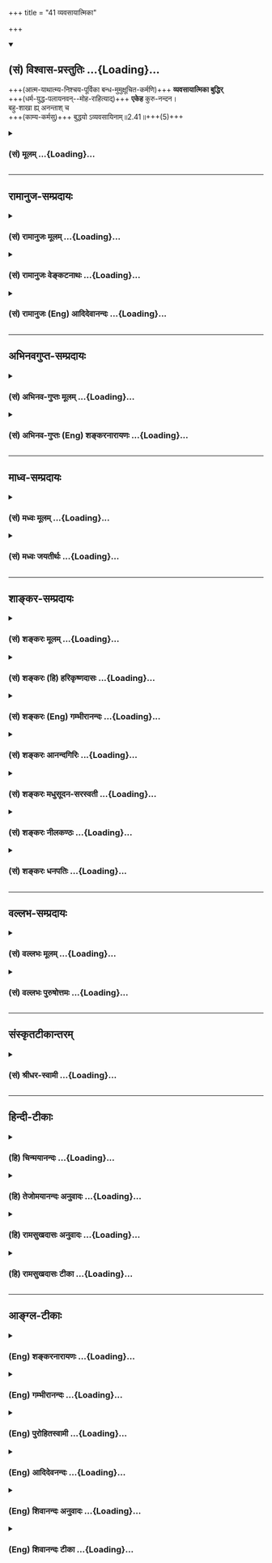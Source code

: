 +++
title = "41 व्यवसायात्मिका"

+++
<div class="js_include" newlevelforh1="2" title="(सं) विश्वास-प्रस्तुतिः" unfilled url="/purANam_vaiShNavam/mahAbhAratam/06-bhIShma-parva/03-bhagavad-gItA-parva/saMskRtam/vishvAsa-prastutiH/02_sAnkhya-yogaH_sarva-/41_vyavasAyAtmikA.md">
<details open><summary><h2>(सं) विश्वास-प्रस्तुतिः ...{Loading}...</h2></summary>

+++(आत्म-याथात्म्य-निश्चय-पूर्विका बन्ध-मुमुक्षूचित-कर्मणि)+++ **व्यवसायात्मिका बुद्धिर्**  
+++(धर्म-युद्ध-पलायनवन्--मोह-राहित्याद्)+++ **एकेह** कुरु-नन्दन।  
बहु-शाखा ह्य् अनन्ताश् च  
+++(काम्य-कर्मसु)+++ बुद्धयो ऽव्यवसायिनाम्॥2.41॥+++(5)+++
</details>
</div>
<div class="js_include collapsed" newlevelforh1="3" title="(सं) मूलम्" unfilled url="/purANam_vaiShNavam/mahAbhAratam/06-bhIShma-parva/03-bhagavad-gItA-parva/saMskRtam/mUlam/02_sAnkhya-yogaH_sarva-/41_vyavasAyAtmikA.md">
<details><summary><h3>(सं) मूलम् ...{Loading}...</h3></summary>

व्यवसायात्मिका बुद्धिरेकेह कुरुनन्दन।  
बहुशाखा ह्यनन्ताश्च बुद्धयोऽव्यवसायिनाम्।।2.41।।
</details>
</div>


_________________
## रामानुज-सम्प्रदायः
<div class="js_include collapsed" newlevelforh1="3" title="(सं) रामानुजः मूलम्" unfilled url="/purANam_vaiShNavam/mahAbhAratam/06-bhIShma-parva/03-bhagavad-gItA-parva/saMskRtam/rAmAnujaH/mUlam/02_sAnkhya-yogaH_sarva-/41_vyavasAyAtmikA.md">
<details><summary><h3>(सं) रामानुजः मूलम् ...{Loading}...</h3></summary>

।।2.41।।**इह** शास्त्रीये सर्वस्मिन् कर्मणि **व्यवसायात्मिका बुद्धिः एका।** मुमुक्षुणा अनुष्ठेये कर्मणि बुद्धिः **व्यवसायात्मिका बुद्धिः**। **व्यवसायो** निश्चयः। सा हि **बुद्धिः** आत्म-याथात्म्य-निश्चय-पूर्विका। 

काम्य-कर्म-विषया तु बुद्धिः अव्यवसायात्मिका।+++(5)+++ तत्र हि कामाधिकारे देहाद् अतिरिक्तात्मास्तित्व-मात्रम् अपेक्षितम् न आत्म-स्वरूप-याथात्म्य-निश्चयः स्वरूप-याथात्म्यानिश्चये अपि स्वर्गादि-फलार्थित्व--तत्-साधनानुष्ठान--तत्-फलानुभवानां संभवाद् अविरोधाच् च।  

सा इयं व्यवसायात्मिका बुद्धिः एक-फल-साधनविषयतया एका। एकस्मै मोक्ष-फलाय हि मुमुक्षोः सर्वाणि कर्माणि विधीयन्ते।  
अतः शास्त्रार्थस्य एकत्वात् सर्वकर्मविषया बुद्धिः एका एव। यथा
एकफलसाधनतया आग्नेयादीनां षण्णां सेतिकर्तव्यताकानाम् एकशास्त्रार्थतया
तद्विषया बुद्धिः एका तद्वद् इत्यर्थः।  
**अव्यवसायिनां** तु स्वर्गपुत्रपश्वन्नादिफलसाधनकर्माधिकृतानां
**बुद्धयः** फलानन्त्याद् **अनन्ताः** तत्रापि **बहुशाखाः।** एकस्मै
फलाय चोदिते अपि दर्शपूर्णमासादौ कर्मणिआयुराशास्ते सुप्रजस्त्वमाशास्ते
इत्याद्यवगतावान्तरफलभेदेन बहुशाखात्वं च विद्यते। अतः अव्यवसायिनां
बुद्धयः अनन्ता बहुशाखाश्च।  
एतद् उक्तं भवति नित्येषु नैमित्तिकेषु कर्मसु प्रधानफलानि अवान्तरफलानि च
यानि श्रूयमाणानि तानि सर्वाणि परित्यज्य मोक्षैकफलतया सर्वाणि कर्माणि
एकशास्त्रार्थतया अनुष्ठेयानि। काम्यानि च स्ववर्णाश्रमोचितानि तत्तत्फलानि
परित्यज्य मोक्षफलसाधनतया नित्यनैमित्तिकैः एकीकृत्य यथाबलम् अनुष्ठेयानि
इति।  

</details>
</div>
<div class="js_include collapsed" newlevelforh1="3" title="(सं) रामानुजः वेङ्कटनाथः" unfilled url="/purANam_vaiShNavam/mahAbhAratam/06-bhIShma-parva/03-bhagavad-gItA-parva/saMskRtam/rAmAnujaH/venkaTanAthaH/02_sAnkhya-yogaH_sarva-/41_vyavasAyAtmikA.md">
<details><summary><h3>(सं) रामानुजः वेङ्कटनाथः ...{Loading}...</h3></summary>

  
  
।।2.41।। एवं माहात्म्याभिधानव्याजेनास्य कर्मणः सर्वकर्मभ्यो वैषम्यमुक्तम्
अथोपदेष्टव्यतया प्रतिज्ञातां तद्विषयबुद्धिं काम्यकर्मविषयबुद्धिभ्यो
हेतुफलवैषम्येण विशिंषन्नुपदिशतीत्याह काम्येति। इह इति सङ्गृहीतमाह
शास्त्रीये सर्वस्मिन् कर्मणीति। अविहिताप्रतिषिद्धलौकिककर्मणां
भिन्नफलत्वात्तद्विषयेऽप्यैक्यं मा भूदित्यत उक्तंशास्त्रीय इति। यद्वा
सङ्ग्राहकोपाधिकथनमिदम्। प्रस्तुतयुद्धादिमात्रव्युदासायसर्वस्मिन्निति।
नित्यनैमित्तिककाम्यतदवान्तरविधाभेदसङ्ग्रहः। नानाकर्मविषयनानाबुद्धेः
कथमेकत्वमिति शङ्कायां विशेषणप्रकरणसामर्थ्यफलितेन विषयेण बुद्धिं
विशिनष्टि मुमुक्षुणेति। व्यवसायशब्देन कृत्यध्यवसायभ्रमं निरस्यति निश्चय
इति। पौनरुक्त्यव्युदासाय विषयं समासांशोत्तरपदलक्ष्यं च दर्शयन्
मुमुक्षुणेत्युक्तमुपपादयति सा हीति। व्यवसायात्मिका इत्येतद्व्यवच्छेद्यमाह
काम्येति।  
ननु देहातिरिक्तपारलौकिकात्मज्ञानमन्तरेण कथं  
  
देहान्तरानुभाव्यस्वर्गादिसाधनयागादिमहाप्रयासानुष्ठानमित्यत्राह तत्र
हीति। कामनयाऽधिक्रियत इति वा कामेनाधिकारो यत्रेति वा कामाधिकारः
काम्यकर्म तदधिकारित्वं वा। यद्वा तच्छास्त्रम्। अधिकारश्च
मदभिलषितसाधनत्वान्मदर्थमिदं कर्मेत्यभिमानः। देहातिरिक्तात्मशब्देन
देहान्तरपरिग्रहार्हस्थिरत्वमभिप्रेतम् अन्यथाऽतिरेकमात्रनिर्णयेऽपि
देहसमकालनाशित्वभ्रमे सति पारलौकिककाम्यकर्माननुष्ठानप्रसङ्गात्।
मात्रशब्दाभिप्रेतं विवृणोति नात्मेति। आत्मस्वरूपयाथात्म्यं चात्र
नित्यत्वस्वयम्प्रकाशत्वानन्दत्वभगवत्प्रकारत्वस्वाभाविकापहतपाप्मत्वादिरूपमभिप्रेतम्।
ननु देहोत्तरकालमनुभाव्ययोः स्वर्गापवर्गयोः
क्वचिदात्मास्तित्वज्ञानमात्रमपेक्षितम्। क्वचित्तद्याथात्म्यनिश्चय इति
कुतोऽयं विवेक इत्यत्राह स्वरूपेति। अयमभिप्रायः कामाधिकारे
याथात्म्यनिश्चयोऽनुपपत्त्या वा शास्त्रबलाद्वाऽपेक्ष्यते। पूर्वत्रापि
याथात्म्यनिश्चयाभावे किं स्वर्गादिफलेच्छैव न स्यात् उत तत्साधनानुष्ठानम्
उत तत्फलानुभवः। न प्रथमः सुखरूपतया प्रमाणसिद्धेषु स्वरसत इच्छासिद्धेः। न
द्वितीयः तदर्थिनस्तदनुकूलकरणकलेवरादिमतः स्वस्य तत्फलकालेऽप्यवस्थानं
निश्चिन्वतःपामरकृष्यादिन्यायेनानुष्ठानोपपत्तेः। न तृतीयः
अविकलानुष्टितोपायस्य फलोत्पत्तेरन्यनिरपेक्षत्वात् अनुभवार्थमेवोत्पन्नतया
च तदनुभवसिद्धौ सार्वभौमादिभोगेष्विव
स्वर्गादिभोगेष्वनुभववेलायामात्मयाथात्म्यानुभवनैरपेक्ष्यात्।
तदेतदखिलमुक्तंसम्भवादित्यन्तेन। अनुपपत्त्यभावोऽत्र सम्भवः। नात्र
शास्त्रबलादिति वक्तुं युक्तम् शास्त्रमपि दृष्टार्थं वा विदधीत
अदृष्टार्थं वा। अत्र केवलदृष्टार्थत्वं दत्तोत्तरम्। अन्यत्रापि न
तावद्यागादिकरणशरीरनिर्वर्तकत्वं तदनालोचनात्। नापि कर्तुरात्मनः
संस्कारतयाऽनुप्रवेशः कामाधिकारप्रकरणेषु प्रोक्षणादिविधिवत्आत्मानं
तत्त्वतो जानीयात् इति
विध्यभावाद्वेदान्तविहितज्ञानस्यातिशयितफलान्तरार्थत्वादिना
कर्मशेषत्वाभावस्य शारीरके समर्थितत्वात्। आत्मतत्त्वानभिज्ञानामपि च
स्वर्गादिफलं प्रतिपादयन्ति हि प्लवा ह्येते अदृढा यज्ञरूपा
अष्टादशोक्तमवरं येषु कर्म। एतच्छ्रेयो येऽभिनन्दन्ति मूढाः मुं.उ.1।2।7
इत्याद्याः श्रुतयः। यामिमां पुष्पितां वाचं प्रवदन्त्यविपश्चितः  
  2.42 इत्यादिना चानन्तरमेवोच्यते। अविदुषां धूमादिमार्गेण स्वर्गारोहणादिकं
चोपनिषत्सु जोघुष्यते अतो विध्यभावादेवारादुपकारकत्वमपि निरस्तम्।
तदेतदखिलमुक्तम् अविरोधाच्चेति। शास्त्रादिविरोधाभावादित्यर्थः। पक्षान्तरे
च शास्त्रविरोधः स्यादिति भावः।  
  
  
मोक्षाधिकारे तु निखिलमिदमन्यथा। तथाहि यथावस्थितस्वरूपप्राप्तिरेव हि
मोक्षपुरुषार्थः। स कथमनिश्चीयमान इष्येत कथं च तज्ज्ञानं
तदिच्छामप्यन्तरेण तत्साधनमनुष्ठीयेत स्वरूपयाथात्म्यज्ञानस्य च विहिततया
साधनानुप्रवेश इति कथं तद्व्यतिरेकेण साधनं पुष्कलमनुष्ठितं स्यात् कथं च
स्वरूपाविर्भावलक्षणफलानुभवः स्वनिश्चयशून्यस्य स्यात् इति युक्तिविरोधः।
चोदयन्ति च शास्त्राणि मोक्षस्य सर्वविधोपकारकतया आत्मतत्त्वज्ञानम्।
अतस्तदभावे शास्त्रविरोधः स्यादिति। ननु व्यवसायात्मिकाया बुद्धेः
किमिदमेकत्वम् न तावद्व्यक्त्यैक्यं तथाविधबुद्धिसन्तानासम्भवात्। नापि
विषयैक्यादेकरूपतवम् अङ्गप्रधानाद्यवान्तरविषयभेदेन तदयोगात्। नापि
समुदायगोचरत्वात्तद्योगः काम्यकर्मस्वपि तत्साम्यादित्यत
उक्तंएकफलसाधनविषयतयेति। तदेवोपपादयति एकस्मा इति। सर्वाणीति
नित्यनैमित्तिककाम्यानां सर्वेषां कर्मणां मुमुक्षुणाऽनुष्ठितानां
साक्षात्परम्परया वा मोक्षसाधनोपकारित्वेन मोक्ष एक एव प्रधानं फलम्।
सर्वमायुरेति छां.उ.4।11।2 इत्याद्यवान्तरफलाभिधानमपि
तदुपयोगित्वमात्रादिति भावः।  
अस्तु सर्वेषामेकफलसाधनत्वम् तथापि क्रमभाविकर्मस्वरूपनानात्वे कथं
तद्बुद्धेरैक्यं इत्यत्राह अत इति। एकफलसाधनतया सर्वेषां
कर्मणामेकविधिगृहीतत्वेन
एकशास्त्रार्थत्वात्तद्गोचरबुद्धिरवान्तरकर्मभेदसद्भावेऽप्येकशास्त्रार्थगोचरत्वादेकेत्युच्यत
इत्यर्थः। पृथग्विधिसिद्धानां पृथग्वाक्यसिद्धेतिकर्तव्यताकानां
कथमेकशास्त्रार्थत्वं इत्यत्रोक्तप्रकारेणैकत्वे दृष्टान्तमाह यथेति।
आग्नेयादयो हि सेतिकर्तव्यताकाः ष़ड्यागा उत्पत्तिवाक्यैः पृथगुत्पन्नाः
समुदायानुवादिवाक्यद्वयेन समुदायद्वयत्वमापन्नाः कामाधिकारे
पुनरेकफलसाधनत्ववेषेणैकतया विधीयन्ते। तथा चैकशास्त्रार्थगोचरतया
तद्बुद्धिरप्येकैव तद्वदित्यर्थः।  
अव्यवसायिनाम् इति हेतुपरमित्याह स्वर्गपुत्रेत्यादिना। फलानन्त्यादनन्ता
इति। फलबाहुल्यात् स्वर्गाद्यनन्तफलभेदेन तत्साधनानामपि कर्मणां
भिन्नशास्त्रार्थत्वात्तद्विष बुद्धयोऽपि यावत्फलभेदं भेदिन्य इत्यर्थः।
अनन्तबहुशाखशब्दयोः प्रधानाप्रधानस्वरूपभेदप्रकारभेदविषयतया पौनरुक्त्यं
परिहरन् कर्मभेदापादकत्वाभावेऽपि वैषम्यान्तरपरं बहुशाखशब्दं व्याचष्टे
तत्रापीति। एकैकस्यैव बहुशाखत्वमुपपादयति एकस्मा इति। एकैकमपि हि काम्यकर्म
प्रधानफलावच्छिन्नवेषेण एकपादपस्थानीयं विरोधिगुणफलाद्यवच्छिन्नं
तत्तदंशभेदेन बहुशाखं भवति। मोक्षशास्त्रे तु सर्वायुःप्राप्त्यादिकमपि
साधनानुष्ठानाद्यर्थत्वेन मोक्षोपयोगितया तदेकफलान्तर्भूतमित्युक्तम्।  
वैषम्यद्वयोपपत्तिस्थैर्याभिप्रायेण निगमयति अत इति।
प्रधानावान्तरफलभेदादित्यर्थः। आकाङ्क्षाक्रमेणान्वयप्रदर्शनायानन्ता
बहुशाखा इति व्युत्क्रमेण व्याख्यातम्। ननु कथं
भिन्नप्रधानावान्तरफलसाधनतयैव विहितानां नित्यनैमित्तिककाम्यकर्मणामेकमेव
फलं स्यात् कथन्तरामेकशास्त्रार्थत्वम् काम्यानां च कर्मणां निष्कामेन
कथमनुष्ठानम्। यदि च तत्तत्काम्यफलाभावेऽपि तत्तत्कर्मानुष्ठानं तर्हि
तत्तदधिकाराभावेऽपि ब्राह्मणादेः क्षत्ति्रयादिधर्मानुष्ठानप्रसङ्गः
सर्वकाम्योपसंहारः फलादिविरोधाद्व्याहतो दुष्करश्च।  
  
  
कतिपयोपसंहारे तु किं कियदनुष्ठेयमित्यत्र किं नियामकं
इत्यादिशङ्कापरिहाराय बुद्ध्येकत्वबहुत्वोक्तेः फलमाह एतदुक्तमिति।
नित्यनैमित्तिकयोः प्रधानफलान्यवान्तरफलानि च
प्राजापत्यलोकादिप्राप्त्युपात्तदुरितक्षयाकरणनिमित्तप्रत्यवायपरिहारादिरूपाणि।
संवलितनित्यनैमित्तिकयोरप्यत्र नित्यनैमित्तिकशब्देन सङ्ग्रहः। काम्यशब्दः
केवलकाम्यपरः। ननु तानि सर्वाणि परित्यज्येत्ययुक्तम्
मुमुक्षोरप्युपात्तदुरितक्षयादेरवश्यापेक्षितत्वादित्यत
उक्तंमोक्षैकफलतयेति। दुरितक्षयादेरप्यन्तःकरणशुद्धिद्वारेणोपकारकत्वान्न
पृथक्फलत्वमिति भावः। एकशास्त्रार्थतयाऽनुष्ठेयानीति। विनियोगभेदादन्यत्र
भिन्नफलत्वं भिन्नशास्त्रार्थत्वं च। अत्र तु सर्वेषामप्येकत्र
विनियुक्तानां फलैक्यं शास्त्रार्थैक्यं च युज्यते। सिद्धं च
नित्यकाम्यज्योतिष्टोमादावपि विनियोग पृथक्त्वमिति
भावः। स्ववर्णाश्रमोचितानीति। कस्य चिद्धि कि़ञ्चित्फलमुद्दिश्य
कानिचित्कर्माणि विधीयन्ते। तेषामेव कर्मणां फलान्तरार्थतया विनियोगेऽपि स
एवाधिकारी भवितुमर्हतिक्लृप्तकल्प्यविरोधे तु युक्तः क्लृप्तपरिग्रहः इति
न्यायादधिकार्यन्तरकल्पने प्रमाणाभावात्। यथा नित्यकाम्यज्योतिष्टोमादौ यथा
चाध्ययनस्य जपादाविति भावः। निष्कामस्य काम्यकर्मानुष्ठानोपपादनायोक्तम्
तत्फलानि परित्यज्य मोक्षसाधनतयेति। नित्यनैमित्तिकैरेकीकृत्येति
एकफलसाधनतयैकशास्त्रार्थीकृत्येत्यर्थः। यथाबलमिति। शक्त्यनुरोधेन हि शास्ति
शास्त्रम्। आह च मनुः तद्धि कुर्वन्यथाशक्ति प्राप्नोति परमां गतिम्
11।34क्षे.3 इति। एवं नित्यनैमित्तिकयोरिव काम्येष्वपि मुमुक्षोः
कतिपयाङ्गवैकल्येऽपि न दोष इत्युक्तं भवति। एतेन विच्छेदे
प्रत्यवायाभावकथनमपि न ज्योतिष्टोमाद्येकैकान्तर्विच्छेदपरम्
अपित्वामोक्षादनुष्ठेयैकशास्त्रार्थभूतकर्मकलापे
प्रयाजादिवदितिकर्तव्यतास्थानीयैकैकर्मानुष्ठानेऽपि
देशादिवैगुण्यकृतोत्तराननुष्ठानपरमिति च दर्शितम्।  


</details>
</div>
<div class="js_include collapsed" newlevelforh1="3" title="(सं) रामानुजः (Eng) आदिदेवानन्दः" unfilled url="/purANam_vaiShNavam/mahAbhAratam/06-bhIShma-parva/03-bhagavad-gItA-parva/saMskRtam/rAmAnujaH/english/AdidevAnandaH/02_sAnkhya-yogaH_sarva-/41_vyavasAyAtmikA.md">
<details><summary><h3>(सं) रामानुजः (Eng) आदिदेवानन्दः ...{Loading}...</h3></summary>

2.41 Here, i.e., in every ritual sanctioned by the scriptures, the Buddhi or disposition of mind marked by resolution, is single. The Buddhi marked by resolution is the Buddhi concerned with acts which must be performed by one desirous of release (and not any kind of work). The term 'Vyavasaya' menas unshakable conviction: this Buddhi (disposition of mind) comes out of prior determination about the true nature of the self. But the Buddhi concerning the performance of rituals of fulfill certain desires, is marked by irresolution; because here only this much knowledge of the self is sufficient - 'the self (as an entity) exists differently from the body.' Such a general understanding is sufficient to alify for performing acts giving fulfilment of certain desires. It does not reire any definite knowledge about the true nature of the self.
For, even if there is no such knowledge, desires for heaven etc., can arise, the means for their attainment can be adopted, and the experience of those fruits can take place. For this reason there is no contradiction in the teaching of the scriptures. \[The contradiction negated here is how can the same scriptural acts produce different results - fulfilment of desires and liberation. The difference in the disposition of the mind accouts of it.\] The Buddhi (mental disposition)
marked by resolution has a single aim, because it relates to the attainment of a single fruit. For, as far as one desiring release is concerned, all acts are enjoined only for the accomplishment of that single fruit. Therefore, since the purpose of the scriptures here is one only (i.e., liberation), the Buddhi regarding all rituals taught in the scriptures too is only one, as far as liberation-seekers are concerned.
For example, the set of six sacrifices, beginning with Agneya with all their subsidiary processes (though enjoined in different passages) forms the subject of a single injunction, as they are all for the attainment of a single fruit. Conseently the Buddhi concerning these is one only.
The meaning of the verse under discussion must be construed in the same manner. But the Buddhi of the irresolute ones who are engaged in rituals for winning such fruits as heaven, sons, cattle, food etc., are endless,
frutis being endless. In rituals like Darsapurnamasa (new moon and full moon sacrifice), even though attainment of a single fruit (heaven) is enjoined, there accrues to these the character of having many branches on account of the mention of many secondary fruits as evidenced by such passages as, 'He desires a long life.' Therefore the Buddhi of irresolute ones has many branches and are endless. The purport is: In performing obligatory and occasional rituals, all fruits, primary and secondary, promised in the scriptures, should be abandoned, with the idea that release or salvation is the only purpose of all scripture-ordained rituals. These rituals should be performed without any thought of selfish gains. In addition, acts motivated by desires
(Kamya-karmas) also should be performed according to one's own capacity,
after abandoning all desire for fruits and with the conviction that they also, when performed in that way, form the means for attainment of release. They should be looked upon as eal to obligatory and occasional rites suited to one's own station and stage in life. Sri Krsna condemns those who perform acts for the attainment of objects of desire:

</details>
</div>


_________________
## अभिनवगुप्त-सम्प्रदायः
<div class="js_include collapsed" newlevelforh1="3" title="(सं) अभिनव-गुप्तः मूलम्" unfilled url="/purANam_vaiShNavam/mahAbhAratam/06-bhIShma-parva/03-bhagavad-gItA-parva/saMskRtam/abhinava-guptaH/mUlam/02_sAnkhya-yogaH_sarva-/41_vyavasAyAtmikA.md">
<details><summary><h3>(सं) अभिनव-गुप्तः मूलम् ...{Loading}...</h3></summary>

।।2.42।। न चैषा बुद्धिर् अपूर्वा ऽऽनीयते। किं तर्हि व्यवसायात्मिकेति। व्यवसायात्मिका सर्वस्यैकैव +++(S सर्वस्यैव)+++। सहजा +++(N omits सहजा)+++ धीः निश्चेतव्य-वशात् तु बहुत्वं गच्छति।  

</details>
</div>
<div class="js_include collapsed" newlevelforh1="3" title="(सं) अभिनव-गुप्तः (Eng) शङ्करनारायणः" unfilled url="/purANam_vaiShNavam/mahAbhAratam/06-bhIShma-parva/03-bhagavad-gItA-parva/saMskRtam/abhinava-guptaH/english/shankaranArAyaNaH/02_sAnkhya-yogaH_sarva-/41_vyavasAyAtmikA.md">
<details><summary><h3>(सं) अभिनव-गुप्तः (Eng) शङ्करनारायणः ...{Loading}...</h3></summary>

2.41 Vyavasayatmika etc. The knowledge in the form of determination is
just one and natural in the case of everyone; but it suffers
manifoldedness according to the objects to be determined. Therefore -

</details>
</div>


_________________
## माध्व-सम्प्रदायः
<div class="js_include collapsed" newlevelforh1="3" title="(सं) मध्वः मूलम्" unfilled url="/purANam_vaiShNavam/mahAbhAratam/06-bhIShma-parva/03-bhagavad-gItA-parva/saMskRtam/madhvaH/mUlam/02_sAnkhya-yogaH_sarva-/41_vyavasAyAtmikA.md">
<details><summary><h3>(सं) मध्वः मूलम् ...{Loading}...</h3></summary>

।।2.41।। योग इमां बुद्धिं शृण्वित्युक्तम् बह्वयो हि बुद्धयो मतभेदात्
तत्कथमेकत्र निष्ठां करोमि इत्यत आह व्यवसायात्मिकेति।
सम्यग्युक्तिनिर्णीतानां मतानामैक्यमेवेत्यर्थः।  

</details>
</div>
<div class="js_include collapsed" newlevelforh1="3" title="(सं) मध्वः जयतीर्थः" unfilled url="/purANam_vaiShNavam/mahAbhAratam/06-bhIShma-parva/03-bhagavad-gItA-parva/saMskRtam/madhvaH/jayatIrthaH/02_sAnkhya-yogaH_sarva-/41_vyavasAyAtmikA.md">
<details><summary><h3>(सं) मध्वः जयतीर्थः ...{Loading}...</h3></summary>

।।2.41।। ननुव्यवसायात्मिका इति श्लोकेन प्रतिज्ञातो योग उच्यते
नापिबुद्ध्या युक्तः 2।39 इत्यादिवत्प्रशंसा तत्किमर्थोऽयं इत्यत आह
**योग** इति। ज्ञानोपायविषयामिमां वक्ष्यमाणां वाचं शृणु श्रुत्वा तत्र
निष्ठां कुर्वित्युक्तमित्यर्थः। श्रवणमात्रस्य विधिना विनाऽसम्भवात्।
बह्व्यो हि बुद्धयो ज्ञानोपायविषया वाचः परस्परविरुद्धाः सन्ति। कथं
मतभेदात् एकमतमवलम्बमानाः किञ्चिज्ज्ञानसाधनमाचक्षते अपरं
मतमाश्रितास्तत्प्रतिषेधेनान्यदाहुः। तत्र चेदमेव तत्त्वं नेदमिति विनिगमकं
नास्ति। तत्तस्मात्कथमेकत्र त्वदीयायामेव वाचि निष्ठां विश्वासं करोमि। ननु
सर्वाण्यपि मतानि व्यवसायात्मकान्येव स्वे स्वेऽर्थे सर्वेषां
सन्देहाभावात्। अतः कथमुच्यते व्यवसायात्मिका अव्यवसायिनां बुद्धय इति
तत्राह **सम्य**गिति। युक्तिरिति  
  
प्रमाणसामान्यमुच्यते। प्रमाणत्वेन निर्णीतत्वमेवात्र व्यवसायशब्दार्थः न
निश्चयमात्रमित्यर्थः। प्रामाणिकमेव मतं ग्राह्यं तत्र न
कदाचिद्विप्रतिपत्तिः यतस्तवैकत्र निष्ठाभावः अप्रामाणिकेषु विद्यमानाऽपि
विप्रतिपत्तिः किं करिष्यति इति भावः।  

</details>
</div>


_________________
## शाङ्कर-सम्प्रदायः
<div class="js_include collapsed" newlevelforh1="3" title="(सं) शङ्करः मूलम्" unfilled url="/purANam_vaiShNavam/mahAbhAratam/06-bhIShma-parva/03-bhagavad-gItA-parva/saMskRtam/shankaraH/mUlam/02_sAnkhya-yogaH_sarva-/41_vyavasAyAtmikA.md">
<details><summary><h3>(सं) शङ्करः मूलम् ...{Loading}...</h3></summary>

।।2.41।।  
  
**व्यवसायात्मिका** निश्चयस्वभावा **एका** एव **बुद्धिः**
इतरविपरीतबुद्धिशाखाभेदस्य बाधिका सम्यक्प्रमाणजनितत्वात् इह श्रेयोमार्गे
हे **कुरुनन्दन**। याः पुनः इतरा विपरीतबुद्धयः यासां शाखाभेदप्रचारवशात्
अनन्तः अपारः अनुपरतः संसारो नित्यप्रततो विस्तीर्णो भवति
प्रमाणजनितविवेकबुद्धिनिमित्तवशाच्च उपरतास्वनन्तभेदबुद्धिषु
संसारोऽप्युपरमते ता बुद्धयः **बहुशाखाः** बह्व्यः शाखाः यासां ताः
बहुशाखाः बहुभेदा इत्येतत्। प्रतिशाखाभेदेन **हि अनन्ताश्च बुद्धयः**।
केषाम् **अव्यवसायिनां** प्रमाणजनितविवेकबुद्धिरहितानामित्यर्थः।।  
येषां व्यवसायात्मिका बुद्धिर्नास्ति ते  
  

</details>
</div>
<div class="js_include collapsed" newlevelforh1="3" title="(सं) शङ्करः (हि) हरिकृष्णदासः" unfilled url="/purANam_vaiShNavam/mahAbhAratam/06-bhIShma-parva/03-bhagavad-gItA-parva/saMskRtam/shankaraH/hindI/harikRShNadAsaH/02_sAnkhya-yogaH_sarva-/41_vyavasAyAtmikA.md">
<details><summary><h3>(सं) शङ्करः (हि) हरिकृष्णदासः ...{Loading}...</h3></summary>

।।2.41।। जो यह बुद्धि साङ्ख्यके विषयमें कही गयी है और जो योगके विषयमें अब
कही जानेवाली है वह  
  
हे कुरुनन्दन इस कल्याणमार्गमें व्यवसायात्मिका निश्चय स्वभाववाली बुद्धि
एक ही है यानि यथार्थ प्रमाणजनित होनेके कारण अन्य विपरीत बुद्धियोंके
शाखाभेदोंकी बाधक है।  
जो इतर ( दूसरी ) बुद्धियाँ हैं जिनके शाखाभेदके विस्तारसे संसार अनन्त
अपार और अनुपरत होता है अर्थात् निरन्तर अत्यन्त विस्तृत होता है उन अनन्त
भेदोंवाली बुद्धियोंका प्रमाणजनित विवेकबुद्धिके बलसे अन्त हो जानेपर
संसारका भी अन्त हो जाता है।  
परंतु जो अव्यवसायी हैं जो प्रमाणजनित विवेकबुद्धिसे रहित हैं उनकी वे
बुद्धियाँ बहुत शाखा अर्थात् बहुत भेदोंवाली और प्रतिशाखाभेदसे अनन्त होती
हैं।  

</details>
</div>
<div class="js_include collapsed" newlevelforh1="3" title="(सं) शङ्करः (Eng) गम्भीरानन्दः" unfilled url="/purANam_vaiShNavam/mahAbhAratam/06-bhIShma-parva/03-bhagavad-gItA-parva/saMskRtam/shankaraH/english/gambhIrAnandaH/02_sAnkhya-yogaH_sarva-/41_vyavasAyAtmikA.md">
<details><summary><h3>(सं) शङ्करः (Eng) गम्भीरानन्दः ...{Loading}...</h3></summary>

2.41 Kuru-nandana, O scion of the Kuru dynasty; iha, is this path to
Liberation; there is only eka, a single; vyavasayatmika, one-pointed;
buddhih, conviction, which has been spoken of in the Yoga of Knowledge
and which has the characteristics going to be spoken of in (Karma-)
yoga. It is resolute by nature and annuls the numerous branches of the
other opposite thoughts, since it originates from the right source of
knowledge. \[The right source of knowledge, viz the Vedic texts, which
are above criticism.\] Those again, which are the other buddhayah,
thoughts; they are bahu-sakhah, possessed of numerous branches, i.e.
possessed of numerous variations. Owing to the influence of their many
branches the worldly state becomes endless, limitless, unceasing,
ever-growing and extensive. \[Endless, because it does not cease till
the rixe of full enlightenment; limitless, because the worldly state,
which is an effect, springs from an unreal source.\] But even the
worldly state ceases with the cessation of the infinite branches of
thoughts, under the influence of discriminating wisdom arising from the
valid source of knowledge. (And those thoughts are) hi, indeed; anantah,
innumerable under every branch. Whose thoughts; Avyavasayinam, of the
irresolute ones, i.e. of those who are devoid of discriminating wisdom
arising from the right source of knowledg.

</details>
</div>
<div class="js_include collapsed" newlevelforh1="3" title="(सं) शङ्करः आनन्दगिरिः" unfilled url="/purANam_vaiShNavam/mahAbhAratam/06-bhIShma-parva/03-bhagavad-gItA-parva/saMskRtam/shankaraH/AnandagiriH/02_sAnkhya-yogaH_sarva-/41_vyavasAyAtmikA.md">
<details><summary><h3>(सं) शङ्करः आनन्दगिरिः ...{Loading}...</h3></summary>

।।2.41।। ननु बुद्धिद्वयातिरिक्तानि बुद्ध्यन्तराण्यपि
काणादादिशास्त्रप्रसिद्धानि विद्यन्ते। तथाच कथं बुद्धिद्वयमेव
भगवतोपदिष्टमिति तत्राह **येयमिति।** सैवैका प्रमाणभूता बुद्धिरित्याह
**व्यवसायात्मिकेति।** बुद्ध्यन्तराण्यविवेकमूलान्यप्रमाणानीत्याह
**बहुशाखा हीति।** व्यवसायात्मिकाया बुद्धेः श्रेयोमार्गे प्रवृत्ताया
विवक्षितं फलमाह **इतरेति।** प्रकृतबुद्धिद्वयापेक्षयेतरा
विपरीताश्चाप्रमाणजनिताः स्वकपोलकल्पिता या बुद्धयस्तासां शाखाभेदो यः
संसारहेतुस्तस्य बाधिकेति यावत्। तत्र हेतुः **सम्यगिति।**
निर्दोषवेदवाक्यसमुत्थत्वादुक्तमुपायोपेयभूतं बुद्धिद्वयं
साक्षात्पारम्पर्याभ्यां संसारहेतुबाधकमित्यर्थः। उत्तरार्धं व्याचष्टे
**याः पुनरिति।** प्रकृतबुद्धिद्वयापेक्षयार्थान्तरत्वमितरत्वम्।
तासामनर्थहेतुत्वं दर्शयति **यासामिति।** अप्रामाणिकबुद्धीनां
प्रसक्तानुप्रसक्त्या जायमानानामतीव बुद्धिपरिणामविशेषाः शाखाभेदास्तेषां
प्रचारः प्रवृत्तिस्तद्वशादित्येतत् अनन्तत्वं सम्यग्ज्ञानमन्तरेण
निवृत्तिविरहितत्वम् अपरत्वं कार्यस्यैव सतो वस्तुभूतकारणविरहितत्वम्।
अनुपरतत्वं स्फोरयति **नित्येति।** कथं तर्हि तन्निवृत्त्या
पुरुषार्थपरिसमाप्तिस्तत्राह **प्रमाणेति।**
अन्वयव्यतिरेकाख्येनानुमानेनागमेन च पदार्थपरिशोधनपरिनिष्पन्ना
विवेकात्मिका या बुद्धिस्तां निमित्तीकृत्य
समुत्पन्नसम्यग्बोधानुरोधात्प्रकृता विपरीतबुद्धयो व्यावर्तन्ते
तास्वसंख्यातासु व्यावृत्तासु सतीषु निरालम्बनतया संसारोऽपि
स्थातुमशक्नुवन्नुपरतो भवतीत्यर्थः। याः
पुनरित्युपक्रान्तास्तत्त्वज्ञानापनोद्याः संसारास्पदीभूता
विपरीतबुद्धीरनुक्रामति  **ता बुद्धय इति।** बुद्धीनां वृक्षस्येव कुतो
बहुशाखित्वं तत्राह **बहुभेदा इत्येतदिति।** एकैकां बुद्धिं प्रति
शाखाभेदोऽवान्तरविशेषस्तेन बुद्धीनामसंख्यत्वं प्रख्यातमित्याह
**प्रतिशाखेति।** बुद्धीनामानन्त्यप्रसिद्धिप्रद्योतनार्थो हिशब्दः।
सम्यग्ज्ञानवतां यथोक्तबुद्धिभेदभाक्त्वमप्रसिद्धमित्याशङ्क्य प्रत्याह
**केषामित्यादिना।  
**

</details>
</div>
<div class="js_include collapsed" newlevelforh1="3" title="(सं) शङ्करः मधुसूदन-सरस्वती" unfilled url="/purANam_vaiShNavam/mahAbhAratam/06-bhIShma-parva/03-bhagavad-gItA-parva/saMskRtam/shankaraH/madhusUdana-sarasvatI/02_sAnkhya-yogaH_sarva-/41_vyavasAyAtmikA.md">
<details><summary><h3>(सं) शङ्करः मधुसूदन-सरस्वती ...{Loading}...</h3></summary>

।।2.41।। एतदुपपादनाय तमेतमितिवाक्यविहितानामेकार्थत्वमाह हे कुरुनन्दन इह
श्रेयोमार्गेतमेतम् इतिवाक्ये वा  
  
व्यवसायात्मिका आत्मतत्त्वनिश्चयात्मिका बुद्धिरेकैव चतुर्णामाश्रमाणां
साध्या विवक्षितावेदानुवचनेन इत्यादौ तृतीयाविभक्त्या प्रत्येकं
निरपेक्षसाधनत्वबोधनात्। भिन्नार्थत्वे हि समुच्चयः स्यात्। एकार्थत्वेऽपि
दर्शपूर्णमासाभ्यामितिवद्वन्द्वसमासेनयदग्नये च प्रजापतये च इतिवच्चशब्देन
वा न तथात्र किंचित्प्रमाणमस्तीत्यर्थः। साङ्ख्यविषया योगविषया च
बुद्धिरेकफलत्वादेका व्यवसायात्मिका सर्वविपरीतबुद्धीनां बाधिका
निर्दोषवेदवाक्यसमुत्थत्वादितरास्त्वव्यवसायिनां बुद्धयो बाध्या इत्यर्थ
इति भाष्यकृतः। अन्ये तु परमेश्वराराधनेनैव संसारं तरिष्यामीति
निश्चयात्मिका एकनिष्ठैव बुद्धिरिह कर्मयोगे भवतीत्यर्थमाहुः। सर्वथापि तु
ज्ञानकाण्डानुसारेणस्वल्पमप्यस्य धर्मस्य त्रायते महतो भयात् इत्युपपन्नम्
कर्मकाण्डे पुनर्बहुशाखा अनेकभेदाः कामानामनेकभेदत्वात् अनन्ताश्च
कर्मफलगुणफलादिप्रकारोपशाखाभेदात् बुद्धयो भवन्त्यव्यवसायिनाम्।
तत्फलकामानां बुद्धीनामानन्त्यप्रसिद्धिद्योतनार्थो हिशब्दः। अतः
काम्यकर्मापेक्षया महद्वैलक्षण्यं शुद्ध्यर्थकर्मणामित्यभिप्रायः।  

</details>
</div>
<div class="js_include collapsed" newlevelforh1="3" title="(सं) शङ्करः नीलकण्ठः" unfilled url="/purANam_vaiShNavam/mahAbhAratam/06-bhIShma-parva/03-bhagavad-gItA-parva/saMskRtam/shankaraH/nIlakaNThaH/02_sAnkhya-yogaH_sarva-/41_vyavasAyAtmikA.md">
<details><summary><h3>(सं) शङ्करः नीलकण्ठः ...{Loading}...</h3></summary>

।।2.41।। नन्वेवं साङ्ख्ययोगयोर्महाभयात्त्राणहेतुत्वं तुल्यं
चेत्कोऽनयोर्विशेष इत्याशङ्क्य साङ्ख्यानां पातशङ्का नास्ति योगिनां तु
यावद्विदेहकैवल्यं पातशङ्कास्तीत्याह **व्यवसायात्मिकेति।**
व्यवसायस्तत्त्वनिश्चयस्तदात्मिका तदाकारा बुद्धिरन्तःकरणवृत्तिःअहं
ब्रह्मास्मि इति वाक्यजन्या ब्रह्माकारान्तःकरणवृत्तिर्ब्रह्मविद्याभिधाना
समस्तवृत्त्यन्तरबाधेन सम्यगभ्युदिता एका एकैव। सकृद्विभातो ह्येष
ब्रह्मलोकः इति श्रुतेः। ब्रह्मैव लोको ब्रह्मलोक इह ब्रह्मैव। नहि
सकृज्ज्ञाते  ब्रह्मणि ज्ञातव्यं कर्तव्यं वा किञ्चिदवशिष्यते
कृतकृत्यत्वाद्ब्रह्मविदोऽतोऽस्य पातशङ्का नास्ति। अव्यवसायिनामज्ञानिनां
तु बुद्धयोऽनन्ताः ताश्च प्रत्येकं बहुशाखा इति इदमेव मम श्रेय इति
निश्चयस्य दुर्लभत्वात्कदाचिदश्रेयस्यपि श्रेयोबुद्धौ सत्यां
पातशङ्कास्तीति महांस्तयोर्विशेषे इति भावः।  

</details>
</div>
<div class="js_include collapsed" newlevelforh1="3" title="(सं) शङ्करः धनपतिः" unfilled url="/purANam_vaiShNavam/mahAbhAratam/06-bhIShma-parva/03-bhagavad-gItA-parva/saMskRtam/shankaraH/dhanapatiH/02_sAnkhya-yogaH_sarva-/41_vyavasAyAtmikA.md">
<details><summary><h3>(सं) शङ्करः धनपतिः ...{Loading}...</h3></summary>

।।2.41।। इह मोक्षमार्गे व्यवसायात्मिका निश्चयात्मिकोपायोपेयबुद्धिरेक
सभ्यक्प्रमाणजनितत्वादितविपरीतबुद्धिशाखाभेदस्य बाधिका। येतु
व्यवसायात्मिका परमेश्वरभक्त्यैव तरिष्यामिति निश्चयात्मिकेति वर्णयन्ति
तद्बुद्धेः स्वरुपं निरुपितं प्रमाणजनितत्वादितिवदद्भिर्भाष्यकृद्भिः सा
दृढेत्युक्तमिति न विरोधः। अव्यवसायिनां प्रमाणजनितविवेकबुद्धिरहितानां
कामिनां बुद्धयो बहुशाखाः बह्व्योऽनुपरतसंसारप्रदाः शाखा यासां ताः
प्रतिशाखाभेदेन ह्यनन्ताश्च कामनानामानन्त्यात्। यत्तु नन्वेवं
साङ्ख्ययोगयोर्महाभयात्राणहेतुत्वं तुल्यं चेत्कोऽनयोर्विशेष इत्याशङ्क्य
साङ्ख्यानां पातशङ्का नास्ति योगिनां तु यावद्विदेहकैवल्यं
पातशङ्कास्तीत्याह व्यवसायात्मिकेति तच्चिन्त्यम्। योगस्तवनपरस्य ग्रन्थस्य
तन्निन्दापरत्वेनोत्यापनस्यानुचितत्वात् कामात्मान इत्यादिना सकामस्य।
निन्दाप्रतीतेः स्पष्टत्वाच्च। तव तूत्तमवंशोद्भवस्य व्यवसायात्मिकैव
बुद्धिर्युक्तेति सूचयन्नाह कुरुनन्दनेति।  

</details>
</div>


_________________
## वल्लभ-सम्प्रदायः
<div class="js_include collapsed" newlevelforh1="3" title="(सं) वल्लभः मूलम्" unfilled url="/purANam_vaiShNavam/mahAbhAratam/06-bhIShma-parva/03-bhagavad-gItA-parva/saMskRtam/vallabhaH/mUlam/02_sAnkhya-yogaH_sarva-/41_vyavasAyAtmikA.md">
<details><summary><h3>(सं) वल्लभः मूलम् ...{Loading}...</h3></summary>

।।2.41।। कुत इत्यपेक्षायामाह व्यवसायेति। इह योगे बुद्धिरेका
व्यवसायात्मिका। अफलार्थं भगवदर्थं वा कर्म किञ्चित्कर्त्तव्यमिति
निश्चयरूपा बुद्धिरेकविषयत्वादेका। साङ्ख्ये तु त्रिपुटिशून्या वृत्तिः।
काम्यकर्मतोऽपि भेदमाह अव्यवसायिनां काम्यकर्माभिनिविष्टानां तु बुद्धयो
बहुशाखा अनन्ताश्चेति हि प्रसिद्धम्। वक्ष्यति चासुरसम्पत्प्रसङ्गे यक्ष्ये
दास्यामि मोदिष्ये 16।15 इत्यादि।  

</details>
</div>
<div class="js_include collapsed" newlevelforh1="3" title="(सं) वल्लभः पुरुषोत्तमः" unfilled url="/purANam_vaiShNavam/mahAbhAratam/06-bhIShma-parva/03-bhagavad-gItA-parva/saMskRtam/vallabhaH/puruShottamaH/02_sAnkhya-yogaH_sarva-/41_vyavasAyAtmikA.md">
<details><summary><h3>(सं) वल्लभः पुरुषोत्तमः ...{Loading}...</h3></summary>

  
  
।।2.41।। किञ्च। फलार्थं कर्मकर्तॄणामनेकत्र बुद्धिर्भवति मदाज्ञात्वेन
कर्तॄणां मन्निष्ठत्वेनैकैव बुद्धिरिति भ्रमान्न वैपरीत्यशङ्केत्याह
व्यवसायात्मिकेति। हे कुरुनन्दन सत्कुलोत्पन्न इह भक्तिमार्गे
व्यवसायात्मिका भगवदाज्ञयैव करिष्यामीति रूपैकैव भवति। अव्यवसायिनां
बहिर्मुखानामनिश्चितहृदयानां बुद्धयोऽनन्ताश्च भवन्ति फलार्थं बहुशाखाश्च
भवन्ति। तत्र साङ्गत्वाभावात् प्रत्यवायादिसम्भावना स्यादेव भक्तानां तु
साङ्गत्वान्नैव वैफल्यप्रत्यवायादिसम्भावना। अत एव भगवद्वाक्यम् मत्कर्म
कुर्वतां पुंसां काललोपो भवेद्यदि। तत्कर्म तस्य कुर्वन्ति तिस्रः कोट्यो
महर्षयः इति।  
  
  
  

</details>
</div>


_________________
## संस्कृतटीकान्तरम्
<div class="js_include collapsed" newlevelforh1="3" title="(सं) श्रीधर-स्वामी" unfilled url="/purANam_vaiShNavam/mahAbhAratam/06-bhIShma-parva/03-bhagavad-gItA-parva/saMskRtam/shrIdhara-svAmI/02_sAnkhya-yogaH_sarva-/41_vyavasAyAtmikA.md">
<details><summary><h3>(सं) श्रीधर-स्वामी ...{Loading}...</h3></summary>

।।2.41।। कुत इत्यपेक्षायामुभयोर्वैषम्यमाह **व्यवसायेति।**
इहेश्वराराधनलक्षणे कर्मयोगे व्यवसायात्मिका परमेश्वरभक्त्यैव ध्रुवं
तरिष्यामीति निश्चयात्मिका एकैवैकनिष्ठैव बुद्धिर्भवति। अव्यवसायिनां तु
बहुर्मुखानां कामिनां कामानामानन्त्यादनन्ताः तत्रापि
कर्मगुणफलादिभेदाद्बहुशाखाश्च बुद्धयो भवन्ति। ईश्वराराधनार्थं हि
नित्यनैमित्तिकं कर्म किंचिदङ्गवैगुण्येनापि न नश्यति। यथा शक्नुयात्तथा
कुर्यादिति हि तद्विधीयते। नच वैगुण्यम्। ईश्वरोद्देशेनैव वैगुण्योपरमात्।
नतु तथा काम्यं कर्मअग्निहोत्रं जुहुयात्स्वर्गकामःदध्नेन्द्रियकामो
जुहुयात् इति अतो महद्वैषम्यमिति भावः।  

</details>
</div>


_________________
## हिन्दी-टीकाः
<div class="js_include collapsed" newlevelforh1="3" title="(हि) चिन्मयानन्दः" unfilled url="/purANam_vaiShNavam/mahAbhAratam/06-bhIShma-parva/03-bhagavad-gItA-parva/hindI/chinmayAnandaH/02_sAnkhya-yogaH_sarva-/41_vyavasAyAtmikA.md">
<details><summary><h3>(हि) चिन्मयानन्दः ...{Loading}...</h3></summary>

।।2.41।। कर्मयोग के साधन से आत्मसाक्षात्कार की सर्वोच्च उपलब्धि केवल
इसलिये सम्भव है कि साधक दृढ़ निश्चय और एकाग्र चित्त से इसका अभ्यास करता
है। जो लोग फल प्राप्ति की असंख्य इच्छाओं से प्रेरित हुये कर्म करते हैं
उनका व्यक्तित्व विखरा हुआ रहता है और इस कारण एकाग्र चित्त होकर वे किसी
भी क्षेत्र में सतत् कार्य नहीं कर सकते जिसका एक मात्र परिणाम उन्हें
मिलता है विनाशकारी असफलता।  
इस श्लोक में संक्षेप में सफलता का रहस्य बताया गया है। निश्चयात्मक बुद्धि
से कार्य करने पर किसी भी क्षेत्र में निश्चय ही सफलता मिलती है। परन्तु
सामान्यत लोग असंख्य इच्छायें करते हैं जो अनेक बार परस्पर विरोधी होती हैं
और स्वाभाविक ही उन्हें पूर्ण करने में मन की शक्ति को खोकर थक जाते हैं।
इसे ही संकल्प विकल्प का खेल कहते हैं जो मनुष्य की सफलता के समस्त अवसरों
को लूट ले जाता है।  

</details>
</div>
<div class="js_include collapsed" newlevelforh1="3" title="(हि) तेजोमयानन्दः अनुवादः" unfilled url="/purANam_vaiShNavam/mahAbhAratam/06-bhIShma-parva/03-bhagavad-gItA-parva/hindI/tejomayAnandaH/anuvAdaH/02_sAnkhya-yogaH_sarva-/41_vyavasAyAtmikA.md">
<details><summary><h3>(हि) तेजोमयानन्दः अनुवादः ...{Loading}...</h3></summary>

।।2.41।। हे कुरुनन्दन ! इस (विषय) में निश्चयात्मक बुद्धि एक ही है,
अज्ञानी पुरुषों की बुद्धियां (संकल्प) बहुत भेदों वाली और अनन्त होती
हैं।।

</details>
</div>
<div class="js_include collapsed" newlevelforh1="3" title="(हि) रामसुखदासः अनुवादः" unfilled url="/purANam_vaiShNavam/mahAbhAratam/06-bhIShma-parva/03-bhagavad-gItA-parva/hindI/rAmasukhadAsaH/anuvAdaH/02_sAnkhya-yogaH_sarva-/41_vyavasAyAtmikA.md">
<details><summary><h3>(हि) रामसुखदासः अनुवादः ...{Loading}...</h3></summary>

।।2.41।। हे कुरुनन्दन! इस समबुद्धिकी प्राप्तिके विषयमें व्यवसायात्मिका
बुद्धि एक ही होती है। अव्यवसायी मनुष्योंकी बुद्धियाँ अनन्त और
बहुशाखाओंवाली ही होती हैं।

</details>
</div>
<div class="js_include collapsed" newlevelforh1="3" title="(हि) रामसुखदासः टीका" unfilled url="/purANam_vaiShNavam/mahAbhAratam/06-bhIShma-parva/03-bhagavad-gItA-parva/hindI/rAmasukhadAsaH/TIkA/02_sAnkhya-yogaH_sarva-/41_vyavasAyAtmikA.md">
<details><summary><h3>(हि) रामसुखदासः टीका ...{Loading}...</h3></summary>

2.41।।***व्याख्या--*****'व्यवसायात्मिका बुद्धिरेकेह
कुरुनन्दन'--**कर्मयोगी साधकका ध्येय (लक्ष्य) जिस समताको प्राप्त करना
रहता है, वह समता परमात्माका स्वरूप है। उस परमात्मस्वरूप समताकी
प्राप्तिके लिये अन्तःकरणकी समता साधन है, अन्तःकरणकी समतामें संसारका राग
बाधक है। उस रागको हटानेका अथवा परमात्मतत्त्वको प्राप्त करनेका जो एक
निश्चय है, उसका नाम है--व्यवसायात्मिका बुद्धि। व्यवसायात्मिका बुद्धि एक
क्यों होती है; कारण कि इसमें सांसारिक वस्तु, पदार्थ आदिकी कामनाका त्याग
होता है। यह त्याग एक हीहोता है, चाहे धनकी कामनाका त्याग करें चाहे
मान-बड़ाईकी कामनाका त्याग करें। परन्तु ग्रहण करनेमें अनेक चीजें होती है
क्योंकि एकएक चीज अनेक तरहकी होती है; जैसे--एक ही मिठाई अनेक तरहकी होती
है।

</details>
</div>


_________________
## आङ्ग्ल-टीकाः
<div class="js_include collapsed" newlevelforh1="3" title="(Eng) शङ्करनारायणः" unfilled url="/purANam_vaiShNavam/mahAbhAratam/06-bhIShma-parva/03-bhagavad-gItA-parva/english/shankaranArAyaNaH/02_sAnkhya-yogaH_sarva-/41_vyavasAyAtmikA.md">
<details><summary><h3>(Eng) शङ्करनारायणः ...{Loading}...</h3></summary>

2.41. O source of joy to the Kurus ! The knowledge in the form of determination is just one; \[but\] the knowledge (thoughts) of those who do not have determination, has many branches and has no end.

</details>
</div>
<div class="js_include collapsed" newlevelforh1="3" title="(Eng) गम्भीरानन्दः" unfilled url="/purANam_vaiShNavam/mahAbhAratam/06-bhIShma-parva/03-bhagavad-gItA-parva/english/gambhIrAnandaH/02_sAnkhya-yogaH_sarva-/41_vyavasAyAtmikA.md">
<details><summary><h3>(Eng) गम्भीरानन्दः ...{Loading}...</h3></summary>

2.41 O scion of the Kuru dynasty, in this there is a single, one-pointed conviction. The thoughts of the irresolute ones have many branches indeed, and are innumerable.

</details>
</div>
<div class="js_include collapsed" newlevelforh1="3" title="(Eng) पुरोहितस्वामी" unfilled url="/purANam_vaiShNavam/mahAbhAratam/06-bhIShma-parva/03-bhagavad-gItA-parva/english/purohitasvAmI/02_sAnkhya-yogaH_sarva-/41_vyavasAyAtmikA.md">
<details><summary><h3>(Eng) पुरोहितस्वामी ...{Loading}...</h3></summary>

2.41 By its means, the straying intellect becomes steadied in the contemplation of one object only; whereas the minds of the irresolute stray into bypaths innumerable.

</details>
</div>
<div class="js_include collapsed" newlevelforh1="3" title="(Eng) आदिदेवनन्दः" unfilled url="/purANam_vaiShNavam/mahAbhAratam/06-bhIShma-parva/03-bhagavad-gItA-parva/english/AdidevanandaH/02_sAnkhya-yogaH_sarva-/41_vyavasAyAtmikA.md">
<details><summary><h3>(Eng) आदिदेवनन्दः ...{Loading}...</h3></summary>

2.41 In this (Karma Yoga), O Arjuna, the resolute mind is one-pointed;
the minds of the irresolute are many-branched and endless.

</details>
</div>
<div class="js_include collapsed" newlevelforh1="3" title="(Eng) शिवानन्दः अनुवादः" unfilled url="/purANam_vaiShNavam/mahAbhAratam/06-bhIShma-parva/03-bhagavad-gItA-parva/english/shivAnandaH/anuvAdaH/02_sAnkhya-yogaH_sarva-/41_vyavasAyAtmikA.md">
<details><summary><h3>(Eng) शिवानन्दः अनुवादः ...{Loading}...</h3></summary>

2.41 Here, O joy of the Kurus, there is but a single one-pointed determination; many-branched and endless are the thoughts of the irresolute.

</details>
</div>
<div class="js_include collapsed" newlevelforh1="3" title="(Eng) शिवानन्दः टीका" unfilled url="/purANam_vaiShNavam/mahAbhAratam/06-bhIShma-parva/03-bhagavad-gItA-parva/english/shivAnandaH/TIkA/02_sAnkhya-yogaH_sarva-/41_vyavasAyAtmikA.md">
<details><summary><h3>(Eng) शिवानन्दः टीका ...{Loading}...</h3></summary>

2.41 व्यवसायात्मिका onepointed; बुद्धिः determination; एका single; इह
here; कुरुनन्दन O joy of the Kurus; बहुशाखाः manybranched; हि indeed;
अनन्ताः endless; च and; बुद्धयः thoughts; अव्यवसायिनाम् of the irresoulte.Commentary Here; in this path to Bliss there is only one thought of a resolute nature there is singleminded determination. This single thought arises from the right source of knowledge. The student of Yoga collects all the dissipated rays of the mind. He gathers all of them through discrimination; dispassion and concentration. He is free from wavering or vacillation of the mind.The worldlyminded man who is suck in the mire of Samsara has no singleminded determination. He entertains countless thoughts. His mind is always unsteady and vacillating.If thoughts cease; Samsara also ceases. Mind generates endless thoughts and this world comes into being. Thoughts; and names and forms are inseparable. If the thoughts are controlled; the mind is controlled and the Yogi is liberated.

</details>
</div>
